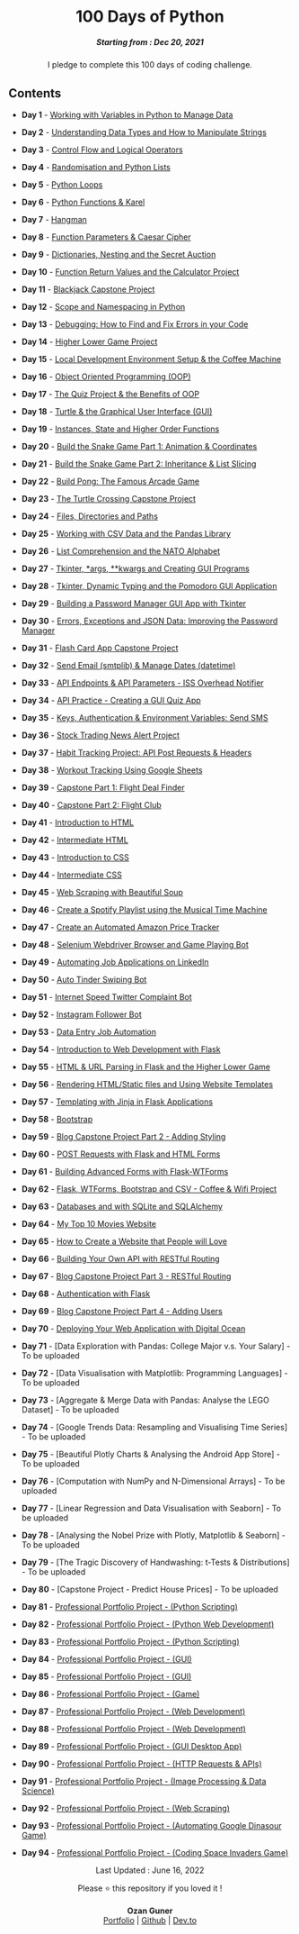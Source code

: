 <h1 align="center"> 
100 Days of Python
</h1>
<h5 align="center">
Starting from : Dec 20, 2021
</h5>

<p align="center">
I pledge to complete this 100 days of coding challenge.
</p>

## Contents

- <b>Day 1</b> - [Working with Variables in Python to Manage Data](https://github.com/OzangunerGH/-100DaysofCodeChallenge/tree/main/Day001)

- <b>Day 2</b> - [Understanding Data Types and How to Manipulate Strings](https://github.com/OzangunerGH/-100DaysofCodeChallenge/tree/main/Day002)

- <b>Day 3</b> - [Control Flow and Logical Operators](https://github.com/OzangunerGH/-100DaysofCodeChallenge/tree/main/Day003)

- <b>Day 4</b> - [Randomisation and Python Lists](https://github.com/OzangunerGH/-100DaysofCodeChallenge/tree/main/Day004)

- <b>Day 5</b> - [Python Loops](https://github.com/OzangunerGH/-100DaysofCodeChallenge/tree/main/Day005)

- <b>Day 6</b> - [Python Functions & Karel](https://github.com/OzangunerGH/-100DaysofCodeChallenge/tree/main/Day006)

- <b>Day 7</b> - [Hangman](https://github.com/OzangunerGH/-100DaysofCodeChallenge/tree/main/Day007)

- <b>Day 8</b> - [Function Parameters & Caesar Cipher](https://github.com/OzangunerGH/-100DaysofCodeChallenge/tree/main/Day008)

- <b>Day 9</b> - [Dictionaries, Nesting and the Secret Auction](https://github.com/OzangunerGH/-100DaysofCodeChallenge/tree/main/Day009)

- <b>Day 10</b> - [Function Return Values and the Calculator Project](https://github.com/OzangunerGH/-100DaysofCodeChallenge/tree/main/Day010)

- <b>Day 11</b> - [Blackjack Capstone Project](https://github.com/OzangunerGH/-100DaysofCodeChallenge/tree/main/Day011)

- <b>Day 12</b> - [Scope and Namespacing in Python](https://github.com/OzangunerGH/-100DaysofCodeChallenge/tree/main/Day012)

- <b>Day 13</b> - [Debugging: How to Find and Fix Errors in your Code](https://github.com/OzangunerGH/-100DaysofCodeChallenge/tree/main/Day013)

- <b>Day 14</b> - [Higher Lower Game Project](https://github.com/OzangunerGH/-100DaysofCodeChallenge/tree/main/Day014)

- <b>Day 15</b> - [Local Development Environment Setup & the Coffee Machine](https://github.com/OzangunerGH/-100DaysofCodeChallenge/tree/main/Day015)

- <b>Day 16</b> - [Object Oriented Programming (OOP)](https://github.com/OzangunerGH/-100DaysofCodeChallenge/tree/main/Day016)

- <b>Day 17</b> - [The Quiz Project & the Benefits of OOP](https://github.com/OzangunerGH/-100DaysofCodeChallenge/tree/main/Day017)

- <b>Day 18</b> - [Turtle & the Graphical User Interface (GUI)](https://github.com/OzangunerGH/-100DaysofCodeChallenge/tree/main/Day018)

- <b>Day 19</b> - [Instances, State and Higher Order Functions](https://github.com/OzangunerGH/-100DaysofCodeChallenge/tree/main/Day019)

- <b>Day 20</b> - [Build the Snake Game Part 1: Animation & Coordinates](https://github.com/OzangunerGH/-100DaysofCodeChallenge/tree/main/Day020-021)

- <b>Day 21</b> - [Build the Snake Game Part 2: Inheritance & List Slicing](https://github.com/OzangunerGH/-100DaysofCodeChallenge/tree/main/Day020-021)

- <b>Day 22</b> - [Build Pong: The Famous Arcade Game](https://github.com/OzangunerGH/-100DaysofCodeChallenge/tree/main/Day022)

- <b>Day 23</b> - [ The Turtle Crossing Capstone Project](https://github.com/OzangunerGH/-100DaysofCodeChallenge/tree/main/Day023)

- <b>Day 24</b> - [Files, Directories and Paths](https://github.com/OzangunerGH/-100DaysofCodeChallenge/tree/main/Day024)

- <b>Day 25</b> - [Working with CSV Data and the Pandas Library](https://github.com/OzangunerGH/-100DaysofCodeChallenge/tree/main/Day025)

- <b>Day 26</b> - [List Comprehension and the NATO Alphabet](https://github.com/OzangunerGH/-100DaysofCodeChallenge/tree/main/Day026)

- <b>Day 27</b> - [Tkinter, \*args, \*\*kwargs and Creating GUI Programs](https://github.com/OzangunerGH/-100DaysofCodeChallenge/tree/main/Day027)

- <b>Day 28</b> - [Tkinter, Dynamic Typing and the Pomodoro GUI Application](https://github.com/OzangunerGH/-100DaysofCodeChallenge/tree/main/Day028)

- <b>Day 29</b> - [Building a Password Manager GUI App with Tkinter](https://github.com/OzangunerGH/-100DaysofCodeChallenge/tree/main/Day029)

- <b>Day 30</b> - [Errors, Exceptions and JSON Data: Improving the Password Manager](https://github.com/OzangunerGH/-100DaysofCodeChallenge/tree/main/Day030)

- <b>Day 31</b> - [Flash Card App Capstone Project](https://github.com/OzangunerGH/-100DaysofCodeChallenge/tree/main/Day031)

- <b>Day 32</b> - [Send Email (smtplib) & Manage Dates (datetime)](https://github.com/OzangunerGH/-100DaysofCodeChallenge/tree/main/Day032)

- <b>Day 33</b> - [API Endpoints & API Parameters - ISS Overhead Notifier](https://github.com/OzangunerGH/-100DaysofCodeChallenge/tree/main/Day033)

- <b>Day 34</b> - [API Practice - Creating a GUI Quiz App](https://github.com/OzangunerGH/-100DaysofCodeChallenge/tree/main/Day034)

- <b>Day 35</b> - [Keys, Authentication & Environment Variables: Send SMS](https://github.com/OzangunerGH/-100DaysofCodeChallenge/tree/main/Day035)

- <b>Day 36</b> - [Stock Trading News Alert Project](https://github.com/OzangunerGH/-100DaysofCodeChallenge/tree/main/Day036)

- <b>Day 37</b> - [Habit Tracking Project: API Post Requests & Headers](https://github.com/OzangunerGH/-100DaysofCodeChallenge/tree/main/Day037)

- <b>Day 38</b> - [Workout Tracking Using Google Sheets](https://github.com/OzangunerGH/-100DaysofCodeChallenge/tree/main/Day038)

- <b>Day 39</b> - [Capstone Part 1: Flight Deal Finder](https://github.com/OzangunerGH/-100DaysofCodeChallenge/tree/main/Day039%20%26%20Day040)

- <b>Day 40</b> - [Capstone Part 2: Flight Club](https://github.com/OzangunerGH/-100DaysofCodeChallenge/tree/main/Day039%20%26%20Day040)

- <b>Day 41</b> - [Introduction to HTML](https://github.com/OzangunerGH/-100DaysofCodeChallenge/tree/main/Day041%20%26%20Day%20042)

- <b>Day 42</b> - [Intermediate HTML](https://github.com/OzangunerGH/-100DaysofCodeChallenge/tree/main/Day041%20%26%20Day%20042)

- <b>Day 43</b> - [Introduction to CSS](https://github.com/OzangunerGH/-100DaysofCodeChallenge/tree/main/Day043)

- <b>Day 44</b> - [Intermediate CSS](https://github.com/OzangunerGH/-100DaysofCodeChallenge/tree/main/Day044)

- <b>Day 45</b> - [Web Scraping with Beautiful Soup](https://github.com/OzangunerGH/-100DaysofCodeChallenge/tree/main/Day045)

- <b>Day 46</b> - [Create a Spotify Playlist using the Musical Time Machine](https://github.com/OzangunerGH/-100DaysofCodeChallenge/tree/main/Day046)

- <b>Day 47</b> - [Create an Automated Amazon Price Tracker](https://github.com/OzangunerGH/-100DaysofCodeChallenge/tree/main/Day047)

- <b>Day 48</b> - [Selenium Webdriver Browser and Game Playing Bot](https://github.com/OzangunerGH/-100DaysofCodeChallenge/tree/main/Day048)

- <b>Day 49</b> - [Automating Job Applications on LinkedIn](https://github.com/OzangunerGH/-100DaysofCodeChallenge/tree/main/Day049)

- <b>Day 50</b> - [Auto Tinder Swiping Bot](https://github.com/OzangunerGH/-100DaysofCodeChallenge/tree/main/Day050)

- <b>Day 51</b> - [Internet Speed Twitter Complaint Bot](https://github.com/OzangunerGH/-100DaysofCodeChallenge/tree/main/Day051)

- <b>Day 52</b> - [Instagram Follower Bot](https://github.com/OzangunerGH/-100DaysofCodeChallenge/tree/main/Day052)

- <b>Day 53</b> - [Data Entry Job Automation](https://github.com/OzangunerGH/-100DaysofCodeChallenge/tree/main/Day053)

- <b>Day 54</b> - [Introduction to Web Development with Flask](https://github.com/OzangunerGH/-100DaysofCodeChallenge/tree/main/Day054%20%26%20Day055)

- <b>Day 55</b> - [HTML & URL Parsing in Flask and the Higher Lower Game](https://github.com/OzangunerGH/-100DaysofCodeChallenge/tree/main/Day056)

- <b>Day 56</b> - [Rendering HTML/Static files and Using Website Templates](https://github.com/OzangunerGH/-100DaysofCodeChallenge/tree/main/Day057)

- <b>Day 57</b> - [Templating with Jinja in Flask Applications](https://github.com/OzangunerGH/-100DaysofCodeChallenge/tree/main/Day058)

- <b>Day 58</b> - [Bootstrap](https://github.com/OzangunerGH/-100DaysofCodeChallenge/tree/main/Day059)

- <b>Day 59</b> - [Blog Capstone Project Part 2 - Adding Styling](https://github.com/ashutoshkrris/100-Days-of-Python/tree/master/Day%2059)

- <b>Day 60</b> - [POST Requests with Flask and HTML Forms](https://github.com/OzangunerGH/-100DaysofCodeChallenge/tree/main/Day060)

- <b>Day 61</b> - [Building Advanced Forms with Flask-WTForms](https://github.com/OzangunerGH/-100DaysofCodeChallenge/tree/main/Day061)

- <b>Day 62</b> - [Flask, WTForms, Bootstrap and CSV - Coffee & Wifi Project](https://github.com/OzangunerGH/-100DaysofCodeChallenge/tree/main/Day062)

- <b>Day 63</b> - [Databases and with SQLite and SQLAlchemy](https://github.com/OzangunerGH/-100DaysofCodeChallenge/tree/main/Day063)

- <b>Day 64</b> - [My Top 10 Movies Website](https://github.com/OzangunerGH/-100DaysofCodeChallenge/tree/main/Day064)

- <b>Day 65</b> - [How to Create a Website that People will Love](https://github.com/OzangunerGH/-100DaysofCodeChallenge/tree/main/Day065%20%26%20Day066)

- <b>Day 66</b> - [Building Your Own API with RESTful Routing](https://github.com/OzangunerGH/-100DaysofCodeChallenge/tree/main/Day065%20%26%20Day066)

- <b>Day 67</b> - [Blog Capstone Project Part 3 - RESTful Routing](https://github.com/OzangunerGH/-100DaysofCodeChallenge/tree/main/Day067)

- <b>Day 68</b> - [Authentication with Flask](https://github.com/OzangunerGH/-100DaysofCodeChallenge/tree/main/Day068)

- <b>Day 69</b> - [Blog Capstone Project Part 4 - Adding Users](https://github.com/OzangunerGH/-100DaysofCodeChallenge/tree/main/Day069)

- <b>Day 70</b> - [Deploying Your Web Application with Digital Ocean](https://github.com/OzangunerGH/-100DaysofCodeChallenge/tree/main/Day070)

- <b>Day 71</b> - [Data Exploration with Pandas: College Major v.s. Your Salary] - To be uploaded

- <b>Day 72</b> - [Data Visualisation with Matplotlib: Programming Languages] - To be uploaded

- <b>Day 73</b> - [Aggregate & Merge Data with Pandas: Analyse the LEGO Dataset] - To be uploaded

- <b>Day 74</b> - [Google Trends Data: Resampling and Visualising Time Series] - To be uploaded

- <b>Day 75</b> - [Beautiful Plotly Charts & Analysing the Android App Store] - To be uploaded

- <b>Day 76</b> - [Computation with NumPy and N-Dimensional Arrays] - To be uploaded

- <b>Day 77</b> - [Linear Regression and Data Visualisation with Seaborn] - To be uploaded

- <b>Day 78</b> - [Analysing the Nobel Prize with Plotly, Matplotlib & Seaborn] - To be uploaded

- <b>Day 79</b> - [The Tragic Discovery of Handwashing: t-Tests & Distributions] - To be uploaded

- <b>Day 80</b> - [Capstone Project - Predict House Prices] - To be uploaded

- <b>Day 81</b> - [Professional Portfolio Project - (Python Scripting)](https://github.com/OzangunerGH/-100DaysofCodeChallenge/tree/main/Day081)

- <b>Day 82</b> - [Professional Portfolio Project - (Python Web Development)](https://github.com/OzangunerGH/-100DaysofCodeChallenge/tree/main/Day082)

- <b>Day 83</b> - [Professional Portfolio Project - (Python Scripting)](https://github.com/OzangunerGH/-100DaysofCodeChallenge/tree/main/Day083)

- <b>Day 84</b> - [Professional Portfolio Project - (GUI)](https://github.com/OzangunerGH/-100DaysofCodeChallenge/tree/main/Day084)

- <b>Day 85</b> - [Professional Portfolio Project - (GUI)](https://github.com/OzangunerGH/-100DaysofCodeChallenge/tree/main/Day085)

- <b>Day 86</b> - [Professional Portfolio Project - (Game)](https://github.com/OzangunerGH/-100DaysofCodeChallenge/tree/main/Day086)

- <b>Day 87</b> - [Professional Portfolio Project - (Web Development)](https://github.com/OzangunerGH/-100DaysofCodeChallenge/tree/main/Day087)

- <b>Day 88</b> - [Professional Portfolio Project - (Web Development)](https://github.com/OzangunerGH/-100DaysofCodeChallenge/tree/main/Day088)

- <b>Day 89</b> - [Professional Portfolio Project - (GUI Desktop App)](https://github.com/OzangunerGH/-100DaysofCodeChallenge/tree/main/Day089)

- <b>Day 90</b> - [Professional Portfolio Project - (HTTP Requests & APIs)](https://github.com/OzangunerGH/-100DaysofCodeChallenge/tree/main/Day090)

- <b>Day 91</b> - [Professional Portfolio Project - (Image Processing & Data Science)](https://github.com/OzangunerGH/-100DaysofCodeChallenge/tree/main/Day091)

- <b>Day 92</b> - [Professional Portfolio Project - (Web Scraping)](https://github.com/OzangunerGH/-100DaysofCodeChallenge/tree/main/Day092)

- <b>Day 93</b> - [Professional Portfolio Project - (Automating Google Dinasour Game)](https://github.com/OzangunerGH/-100DaysofCodeChallenge/tree/main/Day093)

- <b>Day 94</b> - [Professional Portfolio Project - (Coding Space Invaders Game)](https://github.com/OzangunerGH/-100DaysofCodeChallenge/tree/main/Day094)

<p align="center">
Last Updated : June 16, 2022
</p>

<p align="center">
Please ⭐ this repository if you loved it !
<br>

<br>
<b>Ozan Guner</b>
<br>
<a href="https://www.ozanguner.me">Portfolio</a> | <a href="https://github.com/OzangunerGH">Github</a> | <a href="https://dev.to/ozanguner">Dev.to</a>
</p>

